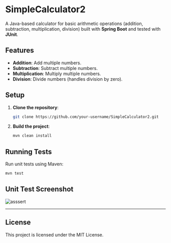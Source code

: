 # SimpleCalculator2

A Java-based calculator for basic arithmetic operations (addition, subtraction, multiplication, division) built with **Spring Boot** and tested with **JUnit**.

## Features

- **Addition**: Add multiple numbers.
- **Subtraction**: Subtract multiple numbers.
- **Multiplication**: Multiply multiple numbers.
- **Division**: Divide numbers (handles division by zero).

## Setup

1. **Clone the repository**:
   ```bash
   git clone https://github.com/your-username/SimpleCalculator2.git
   ```
2. **Build the project**:
   ```bash
   mvn clean install
   ```

## Running Tests

Run unit tests using Maven:
```bash
mvn test
```

## Unit Test Screenshot
![asssert](https://github.com/user-attachments/assets/636c3d4f-9fc5-402e-a43c-a2526d325c7d)



---

## License

This project is licensed under the MIT License. 
